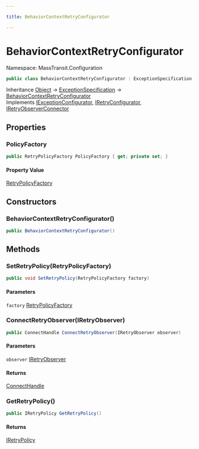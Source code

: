 ```yaml
---

title: BehaviorContextRetryConfigurator

---
```


# BehaviorContextRetryConfigurator

Namespace: MassTransit.Configuration

```csharp
public class BehaviorContextRetryConfigurator : ExceptionSpecification, IExceptionConfigurator, IRetryConfigurator, IRetryObserverConnector
```

Inheritance [Object](https://learn.microsoft.com/en-us/dotnet/api/system.object) → [ExceptionSpecification](../../masstransit-abstractions/masstransit-configuration/exceptionspecification) → [BehaviorContextRetryConfigurator](../masstransit-configuration/behaviorcontextretryconfigurator)<br/>
Implements [IExceptionConfigurator](../../masstransit-abstractions/masstransit/iexceptionconfigurator), [IRetryConfigurator](../masstransit/iretryconfigurator), [IRetryObserverConnector](../../masstransit-abstractions/masstransit/iretryobserverconnector)

## Properties

### **PolicyFactory**

```csharp
public RetryPolicyFactory PolicyFactory { get; private set; }
```

#### Property Value

[RetryPolicyFactory](../../masstransit-abstractions/masstransit-configuration/retrypolicyfactory)<br/>

## Constructors

### **BehaviorContextRetryConfigurator()**

```csharp
public BehaviorContextRetryConfigurator()
```

## Methods

### **SetRetryPolicy(RetryPolicyFactory)**

```csharp
public void SetRetryPolicy(RetryPolicyFactory factory)
```

#### Parameters

`factory` [RetryPolicyFactory](../../masstransit-abstractions/masstransit-configuration/retrypolicyfactory)<br/>

### **ConnectRetryObserver(IRetryObserver)**

```csharp
public ConnectHandle ConnectRetryObserver(IRetryObserver observer)
```

#### Parameters

`observer` [IRetryObserver](../../masstransit-abstractions/masstransit/iretryobserver)<br/>

#### Returns

[ConnectHandle](../../masstransit-abstractions/masstransit/connecthandle)<br/>

### **GetRetryPolicy()**

```csharp
public IRetryPolicy GetRetryPolicy()
```

#### Returns

[IRetryPolicy](../../masstransit-abstractions/masstransit/iretrypolicy)<br/>

